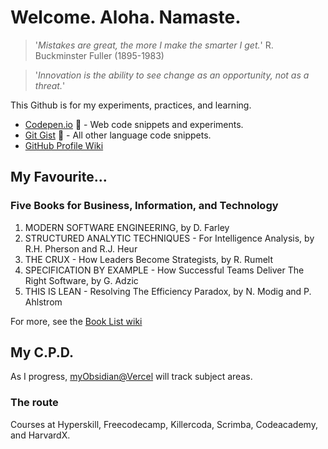 # Welcome. Aloha. Namaste.

> '_Mistakes are great, the more I make the smarter I get._' R. Buckminster Fuller (1895-1983)

> '_Innovation is the ability to see change as an opportunity, not as a threat._'

This Github is for my experiments, practices, and learning.

- [Codepen.io](https://codepen.io/GRibbans) 🔗 - Web code snippets and experiments.
- [Git Gist](https://gist.github.com/GRibbans) 🔗 - All other language code snippets.
- [GitHub Profile Wiki](https://github.com/GRibbans/Gribbans/wiki)

## My Favourite...

### Five Books for Business, Information, and Technology

1. MODERN SOFTWARE ENGINEERING, by D. Farley
2. STRUCTURED ANALYTIC TECHNIQUES - For Intelligence Analysis, by R.H. Pherson and R.J. Heur
3. THE CRUX - How Leaders Become Strategists, by R. Rumelt
4. SPECIFICATION BY EXAMPLE - How Successful Teams Deliver The Right Software, by G. Adzic
5. THIS IS LEAN - Resolving The Efficiency Paradox, by N. Modig and P. Ahlstrom

For more, see the [Book List wiki](https://github.com/GRibbans/Gribbans/wiki/Book-List)

## My C.P.D.

As I progress, [myObsidian@Vercel](https://myobsidian.vercel.app/) will track subject areas.

### The route

Courses at Hyperskill, Freecodecamp, Killercoda, Scrimba, Codeacademy, and HarvardX.

<!-- 

- [HTML5, CSS3 @ Scrimba](https://scrimba.com/learn/htmlandcss) to update
- [Javascript @ Scrimba](https://scrimba.com/learn/learnjavascript) to update.
- [CS for Python Programming @ HarvardX](https://www.edx.org/certificates/professional-certificate/harvardx-computer-science-for-python-programming) into new ground.

- Python app logic
  - Hyperskill course: ###
  - Hyperskill course: ###
  - Hyperskill course: ###
- Python UI
  - Eel or
  - Delphi-FMX-Python or
  - Tkinter (modern or bootstrap versions)
- **Python Project**
  - Three product ideas being researched, requirements written etc.
  - Groundwork already in progress within RITC Jira
- Webstack (HTML5/CSS3/JS)
  - **WebStack Project**
    - githubpages site
    - product site / sites
    - A SAAS tool functional slice back to front.
- Cloud Infra.
- Git, Git as remote/public hosting, Git as local/private hosting
- Jira??? 50/50
- AI - local (in progress), private hosted (AWS etc.), preparation of training material, training process, storage and redeployment of aligned AI.
- Dirty-hands projects, contribute to FOSS projects
--> 
